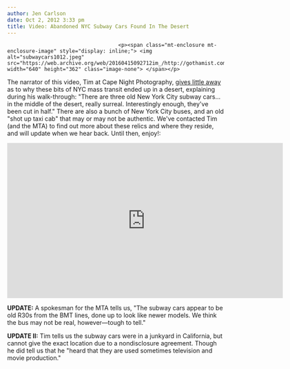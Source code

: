 ```yaml
---
author: Jen Carlson
date: Oct 2, 2012 3:33 pm
title: Video: Abandoned NYC Subway Cars Found In The Desert
---
```


	
										<p><span class="mt-enclosure mt-enclosure-image" style="display: inline;"> <img alt="subwaycars1012.jpeg" src="https://web.archive.org/web/20160415092712im_/http://gothamist.com/attachments/arts_jen/subwaycars1012.jpeg" width="640" height="362" class="image-none"> </span></p>

<p>The narrator of this video, Tim at Cape Night Photography, <a href="https://web.archive.org/web/20160415092712/http://www.capenightphotography.com/2012/10/02/location-walk-through/">gives little away</a> as to why these bits of NYC mass transit ended up in a desert, explaining during his walk-through: &quot;There are three old New York City subway cars... in the middle of the desert, really surreal. Interestingly enough, they&apos;ve been cut in half.&quot; There are also a bunch of New York City buses, and an old &quot;shot up taxi cab&quot; that may or may not be authentic. We&apos;ve contacted Tim (and the MTA) to find out more about these relics and where they reside, and will update when we hear back. Until then, enjoy!:</p>

<p><iframe width="640" height="360" src="https://web.archive.org/web/20160415092712if_/http://www.youtube-nocookie.com/embed/nRE1wB3A5Iw" frameborder="0" allowfullscreen></iframe></p>

<p><strong>UPDATE:</strong> A spokesman for the MTA tells us, &quot;The subway cars appear to be old R30s from the BMT lines, done up to look like newer models. We think the bus may not be real, however&#x2014;tough to tell.&quot;</p>

<p><strong>UPDATE II:</strong> Tim tells us the subway cars were in a junkyard in California, but cannot give the exact location due to a nondisclosure agreement. Though he did tell us that he &quot;heard that they are used sometimes television and movie production.&quot;</p>					
										
									
				